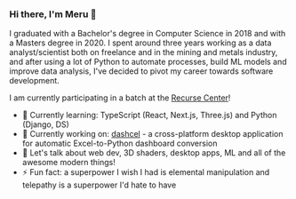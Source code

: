 ### Hi there, I'm Meru 👋

I graduated with a Bachelor's degree in Computer Science in 2018 and with a Masters degree in 2020. I spent around three years working as a data analyst/scientist both on freelance and in the mining and metals industry, and after using a lot of Python to automate processes, build ML models and improve data analysis, I've decided to pivot my career towards software development. 

I am currently participating in a batch at the [Recurse Center](https://www.recurse.com/)!

- 🌱 Currently learning: TypeScript (React, Next.js, Three.js) and Python (Django, DS)
- 🔨 Currently working on: [dashcel](https://github.com/pearlescence-m/dashcel) - a cross-platform desktop application for automatic Excel-to-Python dashboard conversion
- 💬 Let's talk about web dev, 3D shaders, desktop apps, ML and all of the awesome modern things!
- ⚡ Fun fact: a superpower I wish I had is elemental manipulation and telepathy is a superpower I'd hate to have
